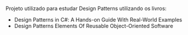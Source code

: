 Projeto utilizado para estudar Design Patterns utilizando os livros:

* Design Patterns in C#: A Hands-on Guide With Real-World Examples
* Design Patterns Elements Of Reusable Object-Oriented Software 